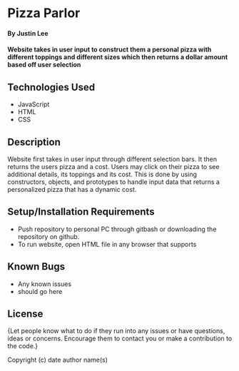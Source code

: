 # Pizza Parlor

#### By Justin Lee

#### Website takes in user input to construct them a personal pizza with different toppings and different sizes which then returns a dollar amount based off user selection

## Technologies Used

* JavaScript
* HTML
* CSS

## Description

Website first takes in user input through different selection bars. It then returns the users pizza and a cost. Users may click on their pizza to see additional details, its toppings and its cost. This is done by using constructors, objects, and prototypes to handle input data that returns a personalized pizza that has a dynamic cost.

## Setup/Installation Requirements

* Push repository to personal PC through gitbash or downloading the repository on github.
* To run website, open HTML file in any browser that supports 


## Known Bugs

* Any known issues
* should go here

## License

{Let people know what to do if they run into any issues or have questions, ideas or concerns.  Encourage them to contact you or make a contribution to the code.}

Copyright (c) date author name(s)